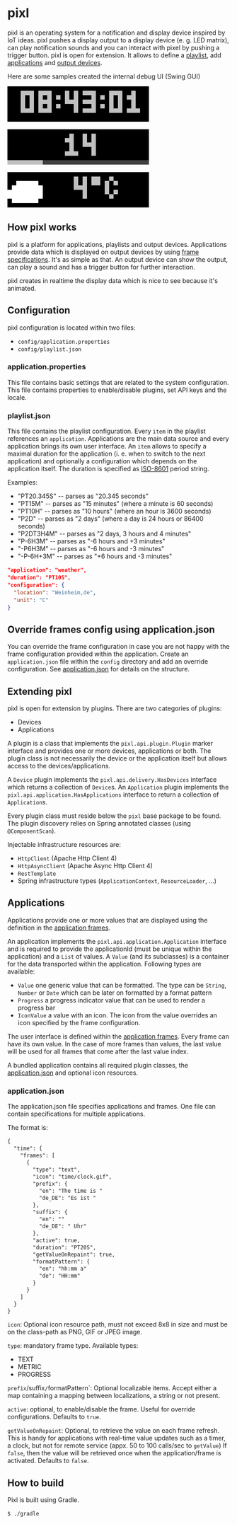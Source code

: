 pixl
======

pixl is an operating system for a notification and display device inspired by IoT ideas. pixl pushes a display output
to a display device (e. g. LED matrix), can play notification sounds and you can interact with pixel by pushing a
trigger button. pixl is open for extension. It allows to define a [playlist](#playlist), add [applications](#applications)
 and [output devices](#devices). 
 
Here are some samples created the internal debug UI (Swing GUI)

![docs/time.png](docs/time.png)

![docs/progress.png](docs/progress.png)

![docs/weather.png](docs/weather.png)


How pixl works
-------------
pixl is a platform for applications, playlists and output devices. Applications provide data which is displayed on output devices
 by using [frame specifications](#applications.json). It's as simple as that. An output device can show the output, can play a sound
 and has a trigger button for further interaction.
 
pixl creates in realtime the display data which is nice to see because it's animated. 

Configuration
-------------

pixl configuration is located within two files:

* `config/application.properties`
* `config/playlist.json`


### application.properties

This file contains basic settings that are related to the system configuration. This file contains properties to enable/disable plugins, set API keys and the locale.


### playlist.json

This file contains the playlist configuration. Every `item` in the playlist references an `application`. Applications are
the main data source and every application brings its own user interface. An `item` allows to specify a maximal duration for the application
(i. e. when to switch to the next application) and optionally a configuration which depends on the application itself.
The duration is specified as [ISO-8601](https://en.wikipedia.org/wiki/ISO_8601#Durations) period string. 

Examples:
  *    "PT20.345S" -- parses as "20.345 seconds"
  *    "PT15M"     -- parses as "15 minutes" (where a minute is 60 seconds)
  *    "PT10H"     -- parses as "10 hours" (where an hour is 3600 seconds)
  *    "P2D"       -- parses as "2 days" (where a day is 24 hours or 86400 seconds)
  *    "P2DT3H4M"  -- parses as "2 days, 3 hours and 4 minutes"
  *    "P-6H3M"    -- parses as "-6 hours and +3 minutes"
  *    "-P6H3M"    -- parses as "-6 hours and -3 minutes"
  *    "-P-6H+3M"  -- parses as "+6 hours and -3 minutes"

```json
"application": "weather",
"duration": "PT10S",
"configuration": {
  "location": "Weinheim,de",
  "unit": "C"
}
```


Override frames config using application.json
-------------

You can override the frame configuration in case you are not happy with the frame configuration provided within
the application. Create an `application.json` file within the `config` directory and add an override configuration.
See [application.json](user-content-applicationjson) for details on the structure.


Extending pixl
-------------
pixl is open for extension by plugins. There are two categories of plugins:

* Devices
* Applications

A plugin is a class that implements the `pixl.api.plugin.Plugin` marker interface and provides one or more devices, applications or both.
The plugin class is not necessarily the device or the application itself but allows access to the devices/applications.

A `Device` plugin implements the `pixl.api.delivery.HasDevices` interface which returns a collection of `Device`s.
An `Application` plugin implements the `pixl.api.application.HasApplications` interface to return a collection of `Application`s.

Every plugin class must reside below the `pixl` base package to be found. The plugin discovery relies on Spring annotated classes (using `@ComponentScan`).

Injectable infrastructure resources are:

* `HttpClient` (Apache Http Client 4)
* `HttpAsyncClient` (Apache Async Http Client 4)
* `RestTemplate`
* Spring infrastructure types (`ApplicationContext`, `ResourceLoader`, ...)


Applications
-------------
Applications provide one or more values that are displayed using the definition in the [application frames](user-content-applicationjson).

An application implements the `pixl.api.application.Application` interface and is required to provide the applicationId (must be unique within the application)
and a `List` of values. A `Value` (and its subclasses) is a container for the data transported within the application. Following types are available:

* `Value` one generic value that can be formatted. The type can be `String`, `Number` or `Date` which can be later on formatted by a format pattern
* `Progress` a progress indicator value that can be used to render a progress bar
* `IconValue` a value with an icon. The icon from the value overrides an icon specified by the frame configuration.

The user interface is defined within the [application frames](user-content-applicationjson). Every frame can have its own value. 
In the case of more frames than values, the last value will be used for all frames that come after the last value index. 

A bundled application contains all required plugin classes, the [application.json](user-content-applicationjson) and optional icon resources. 

### application.json

The application.json file specifies applications and frames. One file can contain specifications for multiple applications.

The format is:

```
{
  "time": {
    "frames": [
      {
        "type": "text",
        "icon": "time/clock.gif",
        "prefix": {
          "en": "The time is "
          "de_DE": "Es ist "
        },
        "suffix": {
          "en": ""
          "de_DE": " Uhr" 
        },
        "active": true,
        "duration": "PT20S",
        "getValueOnRepaint": true,
        "formatPattern": {
          "en": "hh:mm a"
          "de": "HH:mm"
        }
      }
    ]
  }
}  
```

`icon`: Optional icon resource path, must not exceed 8x8 in size and must be on the class-path as PNG, GIF or JPEG image.

`type`: mandatory frame type. Available types:
* TEXT
* METRIC
* PROGRESS

`prefix`/suffix`/`formatPattern`: Optional localizable items. Accept either a map containing a mapping 
between localizations, a string or not present.

`active`: optional, to enable/disable the frame. Useful for override configurations. Defaults to `true`.

`getValueOnRepaint`: Optional, to retrieve the value on each frame refresh. This is handy for applications with real-time
value updates such as a timer, a clock, but not for remote service (appx. 50 to 100 calls/sec to `getValue`)
If `false`, then the value will be retrieved once when the application/frame is activated. Defaults to `false`.


How to build
-------------
Pixl is built using Gradle.

```
$ ./gradle
```